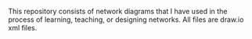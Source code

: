 This repository consists of network diagrams that I have used in the process of learning, teaching, or designing networks.
All files are draw.io xml files.
